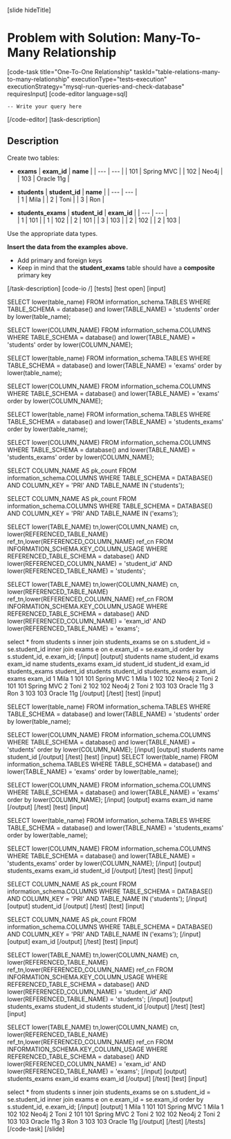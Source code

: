 
[slide hideTitle]
# Problem with Solution: Many-To-Many Relationship
[code-task title="One-To-One Relationship" taskId="table-relations-many-to-many-relationship" executionType="tests-execution" executionStrategy="mysql-run-queries-and-check-database" requiresInput]
[code-editor language=sql]

```
-- Write your query here
```
[/code-editor]
[task-description]
## Description
Create two tables: 

- **exams** 
| **exam_id** | **name** | 
| --- | --- | 
| 101 | Spring MVC |
| 102 | Neo4j |
| 103 | Oracle 11g |

- **students**
| **student_id** | **name** | 
| --- | --- |  
| 1   | Mila | 
| 2 | Toni | 
| 3 | Ron | 

- **students_exams**
| **student_id** | **exam_id** | 
| --- | --- |  
| 1   | 101 | 
| 1 | 102 | 
| 2 | 101 |
| 3 | 103 |
| 2 | 102 |
| 2 | 103 |

Use the appropriate data types.


**Insert the data from the examples above.**

-	Add primary and foreign keys
-	Keep in mind that the **student_exams** table should have a **composite** primary key

[/task-description]
[code-io /]
[tests]
[test open]
[input]

SELECT lower(table_name)
FROM information_schema.TABLES
WHERE TABLE_SCHEMA = database() and lower(TABLE_NAME) = 'students'
order by lower(table_name);

SELECT lower(COLUMN_NAME)
FROM information_schema.COLUMNS
WHERE TABLE_SCHEMA = database() and lower(TABLE_NAME) = 'students'
order by lower(COLUMN_NAME);

SELECT lower(table_name)
FROM information_schema.TABLES
WHERE TABLE_SCHEMA = database() and lower(TABLE_NAME) = 'exams'
order by lower(table_name);

SELECT lower(COLUMN_NAME)
FROM information_schema.COLUMNS
WHERE TABLE_SCHEMA = database() and lower(TABLE_NAME) = 'exams'
order by lower(COLUMN_NAME);

SELECT lower(table_name)
FROM information_schema.TABLES
WHERE TABLE_SCHEMA = database() and lower(TABLE_NAME) = 'students_exams'
order by lower(table_name);

SELECT lower(COLUMN_NAME)
FROM information_schema.COLUMNS
WHERE TABLE_SCHEMA = database() and lower(TABLE_NAME) = 'students_exams'
order by lower(COLUMN_NAME);


SELECT COLUMN_NAME AS pk_count
  FROM information_schema.COLUMNS
 WHERE TABLE_SCHEMA = DATABASE()
   AND COLUMN_KEY = 'PRI'
   AND TABLE_NAME IN ('students');
   
   SELECT COLUMN_NAME AS pk_count
  FROM information_schema.COLUMNS
 WHERE TABLE_SCHEMA = DATABASE()
   AND COLUMN_KEY = 'PRI'
   AND TABLE_NAME IN ('exams');
   
   
  
SELECT 
  lower(TABLE_NAME) tn,lower(COLUMN_NAME) cn, lower(REFERENCED_TABLE_NAME) ref_tn,lower(REFERENCED_COLUMN_NAME) ref_cn
FROM
  INFORMATION_SCHEMA.KEY_COLUMN_USAGE
WHERE
  REFERENCED_TABLE_SCHEMA = database() AND
  lower(REFERENCED_COLUMN_NAME) = 'student_id' AND 
  lower(REFERENCED_TABLE_NAME) = 'students';
  
  
  
SELECT 
  lower(TABLE_NAME) tn,lower(COLUMN_NAME) cn, lower(REFERENCED_TABLE_NAME) ref_tn,lower(REFERENCED_COLUMN_NAME) ref_cn
FROM
  INFORMATION_SCHEMA.KEY_COLUMN_USAGE
WHERE
  REFERENCED_TABLE_SCHEMA = database() AND
  lower(REFERENCED_COLUMN_NAME) = 'exam_id' AND 
  lower(REFERENCED_TABLE_NAME) = 'exams';
  
  

select \* from 
students s inner join students_exams se on s.student_id = se.student_id 
inner join exams e on e.exam_id = se.exam_id
order by s.student_id, e.exam_id;
[/input]
[output]
students
name
student_id
exams
exam_id
name
students_exams
exam_id
student_id
student_id
exam_id
students_exams
student_id
students
student_id
students_exams
exam_id
exams
exam_id
1
Mila
1
101
101
Spring MVC
1
Mila
1
102
102
Neo4j
2
Toni
2
101
101
Spring MVC
2
Toni
2
102
102
Neo4j
2
Toni
2
103
103
Oracle 11g
3
Ron
3
103
103
Oracle 11g
[/output]
[/test]
[test]
[input]

SELECT lower(table_name)
FROM information_schema.TABLES
WHERE TABLE_SCHEMA = database() and lower(TABLE_NAME) = 'students'
order by lower(table_name);

SELECT lower(COLUMN_NAME)
FROM information_schema.COLUMNS
WHERE TABLE_SCHEMA = database() and lower(TABLE_NAME) = 'students'
order by lower(COLUMN_NAME);
[/input]
[output]
students
name
student_id
[/output]
[/test]
[test]
[input]
SELECT lower(table_name)
FROM information_schema.TABLES
WHERE TABLE_SCHEMA = database() and lower(TABLE_NAME) = 'exams'
order by lower(table_name);

SELECT lower(COLUMN_NAME)
FROM information_schema.COLUMNS
WHERE TABLE_SCHEMA = database() and lower(TABLE_NAME) = 'exams'
order by lower(COLUMN_NAME);
[/input]
[output]
exams
exam_id
name
[/output]
[/test]
[test]
[input]

SELECT lower(table_name)
FROM information_schema.TABLES
WHERE TABLE_SCHEMA = database() and lower(TABLE_NAME) = 'students_exams'
order by lower(table_name);

SELECT lower(COLUMN_NAME)
FROM information_schema.COLUMNS
WHERE TABLE_SCHEMA = database() and lower(TABLE_NAME) = 'students_exams'
order by lower(COLUMN_NAME);
[/input]
[output]
students_exams
exam_id
student_id
[/output]
[/test]
[test]
[input]

SELECT COLUMN_NAME AS pk_count
  FROM information_schema.COLUMNS
 WHERE TABLE_SCHEMA = DATABASE()
   AND COLUMN_KEY = 'PRI'
   AND TABLE_NAME IN ('students');
[/input]
[output]
student_id
[/output]
[/test]
[test]
[input]

SELECT COLUMN_NAME AS pk_count
  FROM information_schema.COLUMNS
 WHERE TABLE_SCHEMA = DATABASE()
   AND COLUMN_KEY = 'PRI'
   AND TABLE_NAME IN ('exams');
[/input]
[output]
exam_id
[/output]
[/test]
[test]
[input]

SELECT 
  lower(TABLE_NAME) tn,lower(COLUMN_NAME) cn, lower(REFERENCED_TABLE_NAME) ref_tn,lower(REFERENCED_COLUMN_NAME) ref_cn
FROM
  INFORMATION_SCHEMA.KEY_COLUMN_USAGE
WHERE
  REFERENCED_TABLE_SCHEMA = database() AND
  lower(REFERENCED_COLUMN_NAME) = 'student_id' AND 
  lower(REFERENCED_TABLE_NAME) = 'students';
[/input]
[output]
students_exams
student_id
students
student_id
[/output]
[/test]
[test]
[input]

SELECT 
  lower(TABLE_NAME) tn,lower(COLUMN_NAME) cn, lower(REFERENCED_TABLE_NAME) ref_tn,lower(REFERENCED_COLUMN_NAME) ref_cn
FROM
  INFORMATION_SCHEMA.KEY_COLUMN_USAGE
WHERE
  REFERENCED_TABLE_SCHEMA = database() AND
  lower(REFERENCED_COLUMN_NAME) = 'exam_id' AND 
  lower(REFERENCED_TABLE_NAME) = 'exams';
[/input]
[output]
students_exams
exam_id
exams
exam_id
[/output]
[/test]
[test]
[input]

select \* from 
students s inner join students_exams se on s.student_id = se.student_id 
inner join exams e on e.exam_id = se.exam_id
order by s.student_id, e.exam_id;
[/input]
[output]
1
Mila
1
101
101
Spring MVC
1
Mila
1
102
102
Neo4j
2
Toni
2
101
101
Spring MVC
2
Toni
2
102
102
Neo4j
2
Toni
2
103
103
Oracle 11g
3
Ron
3
103
103
Oracle 11g
[/output]
[/test]
[/tests]
[/code-task]
[/slide]